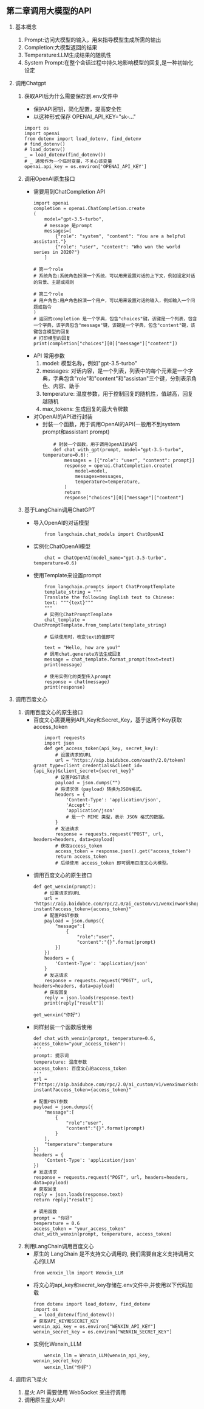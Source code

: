 ## 第二章调用大模型的API
1. 基本概念
    1. Prompt:访问大模型的输入，用来指导模型生成所需的输出
    2. Completion:大模型返回的结果
    3. Temperature:LLM生成结果的随机性
    4. System Prompt:在整个会话过程中持久地影响模型的回复,是一种初始化设定
2. 调用Chatgpt
    1. 获取API后为什么需要保存到.env文件中
        - 保护API密钥，简化配置，提高安全性
        - 以这种形式保存 OPENAI_API_KEY="sk-..."
        ```
        import os
        import openai
        from dotenv import load_dotenv, find_dotenv
        # find_dotenv()
        # load_dotenv()
        _ = load_dotenv(find_dotenv())
        # _ 通常作为一个临时变量，不关心该变量
        openai.api_key = os.environ['OPENAI_API_KEY']
        ```
    2. 调用OpenAI原生接口
        - 需要用到ChatCompletion API
            ```
            import openai
            completion = openai.ChatCompletion.create
            (
                model="gpt-3.5-turbo",
                # message 是prompt
                messages=[
                    {"role": "system", "content": "You are a helpful assistant."}
                    {"role": "user", "content": "Who won the world series in 2020?"}
                ]

            # 第一个role
            # 系统角色:系统角色扮演一个系统，可以用来设置对话的上下文，例如设定对话的背景、主题或规则

            # 第二个role
            # 用户角色:用户角色扮演一个用户，可以用来设置对话的输入，例如输入一个问题或指令
            )
            # 返回的completion 是一个字典，包含"choices"键，该键是一个列表，包含一个字典，该字典包含"message"键，该键是一个字典，包含"content"键，该键包含模型的回复
            # 打印模型的回复
            print(completion["choices"][0]["message"]["content"])
            ```
        - API 常用参数
            1. model: 模型名称，例如"gpt-3.5-turbo"
            2. messages: 对话内容，是一个列表，列表中的每个元素是一个字典，字典包含"role"和"content"和"assistan"三个键，分别表示角色、内容、助手
            3. temperature: 温度参数，用于控制回复的随机性，值越高，回复越随机
            4. max_tokens: 生成回复的最大令牌数
        - 对OpenAI的API进行封装
            - 封装一个函数，用于调用OpenAI的API(一般用不到system prompt和assistant prompt)
                ```
                    # 封装一个函数，用于调用OpenAI的API
                    def chat_with_gpt(prompt, model="gpt-3.5-turbo", temperature=0.6):
                        messages = [{"role": "user", "content": prompt}]
                        response = openai.ChatCompletion.create(
                            model=model,
                            messages=messages,
                            temperature=temperature,
                        )
                        return
                        response["choices"][0]["message"]["content"]
                ```

    3. 基于LangChain调用ChatGPT
        - 导入OpenAI的对话模型
            ```
                from langchain.chat_models import ChatOpenAI
            ```
        - 实例化ChatOpenAI模型
            ```
                chat = ChatOpenAI(model_name="gpt-3.5-turbo", temperature=0.6)
            ```
        - 使用Template来设置prompt
            ```
                from langchain.prompts import ChatPromptTemplate
                template_string = """
                Translate the following English text to Chinese:
                text: """{text}"""
                """
                # 实例化ChatPromptTemplate
                chat_template = ChatPromptTemplate.from_template(template_string)

                # 后续使用时，改变text的值即可

                text = "Hello, how are you?"
                # 调用chat.generate方法生成回复
                message = chat_template.format_prompt(text=text)
                print(message)

                # 使用实例化的类型传入prompt
                response = chat(message)
                print(response)
            ```
3. 调用百度文心
    1. 调用百度文心的原生接口
        - 百度文心需要用到API_Key和Secret_Key，基于这两个Key获取access_token
            ```
                import requests
                import json
                def get_access_token(api_key, secret_key):
                    # 设置请求的URL
                    url = "https://aip.baidubce.com/oauth/2.0/token?grant_type=client_credentials&client_id={api_key}&client_secret={secret_key}"
                    # 设置POST请求
                    payload = json.dumps("")
                    # 将请求体（payload）转换为JSON格式。
                    headers = {
                        'Content-Type': 'application/json',
                        'Accept':
                        'application/json'
                        # 是一个 MIME 类型，表示 JSON 格式的数据。
                    }
                    # 发送请求
                    response = requests.request("POST", url, headers=headers, data=payload)
                    # 获取access_token
                    access_token = response.json().get("access_token")
                    return access_token
                    # 后续使用 access_token 即可调用百度文心大模型。
            ```
        - 调用百度文心的原生接口
            ```
            def get_wenxin(prompt):
                # 设置请求的URL
                url = "https://aip.baidubce.com/rpc/2.0/ai_custom/v1/wenxinworkshop/chat/eb-instant?access_token={access_token}"
                # 配置POST参数
                payload = json.dumps({
                    "message":[
                        {
                            "role":"user",
                            "content":"{}".format(prompt)
                    }]
                })
                headers = {
                    'Content-Type': 'application/json'
                }
                # 发送请求
                response = requests.request("POST", url, headers=headers, data=payload)
                # 获取回复
                reply = json.loads(response.text)
                print(reply["result"])
                
            get_wenxin("你好")
            ```
        - 同样封装一个函数后使用
            ```
            def chat_with_wenxin(prompt, temperature=0.6, access_token="your_access_token"):
            '''
            prompt: 提示词
            temperature: 温度参数
            access_token: 百度文心的access_token
            '''
            url = f"https://aip.baidubce.com/rpc/2.0/ai_custom/v1/wenxinworkshop/chat/eb-instant?access_token={access_token}"
            
            # 配置POST参数
            payload = json.dumps({
                "message":[
                    {
                        "role":"user",
                        "content":"{}".format(prompt)
                    }
                ],
                "temperature":temperature
            })
            headers = {
                'Content-Type': 'application/json'
            })
            # 发送请求
            response = requests.request("POST", url, headers=headers, data=payload)
            # 获取回复
            reply = json.loads(response.text)
            return reply["result"]

            # 调用函数
            prompt = "你好"
            temperature = 0.6
            access_token = "your_access_token"
            chat_with_wenxin(prompt, temperature, access_token)
            ```
    2. 利用LangChain调用百度文心
        - 原生的 LangChain 是不支持文心调用的, 我们需要自定义支持调用文心的LLM
            ```
            from wenxin_llm import Wenxin_LLM
            ```
        - 将文心的api_key和secret_key存储在.env文件中,并使用以下代码加载
            ```
            from dotenv import load_dotenv, find_dotenv
            import os
            _ = load_dotenv(find_dotenv())
            # 获取API_KEY和SECRET_KEY
            wenxin_api_key = os.environ["WENXIN_API_KEY"]
            wenxin_secret_key = os.environ["WENXIN_SECRET_KEY"]
            ```
        - 实例化Wenxin_LLM
            ```
                wenxin_llm = Wenxin_LLM(wenxin_api_key, wenxin_secret_key)
                wenxin_llm("你好")
            ```

4. 调用讯飞星火
    1. 星火 API 需要使用 WebSocket 来进行调用
    2. 调用原生星火API